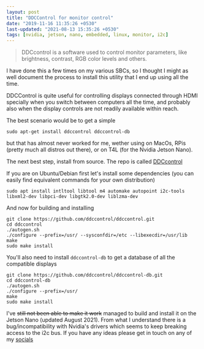 ```yaml
---
layout: post
title: "DDCControl for monitor control"
date: "2019-11-16 11:35:26 +0530"
last-updated: "2021-08-13 15:35:26 +0530"
tags: [nvidia, jetson, nano, embedded, linux, monitor, i2c]
---
```


> DDCcontrol is a software used to control monitor parameters, like brightness, contrast, RGB color levels and others.

I have done this a few times on my various SBCs, so I thought I might as well document the process to install this utility that I end up using all the time.

DDCControl is quite useful for controlling displays connected through HDMI specially when you switch between computers all the time, and probably also when the display controls are not readily available within reach.

The best scenario would be to get a simple

```
sudo apt-get install ddccontrol ddccontrol-db
```

but that has almost never worked for me, wether using on MacOs, RPis (pretty much all distros out there), or on T4L (for the Nvidia Jetson Nano).

The next best step, install from source. The repo is called [DDCcontrol](https://github.com/ddccontrol/ddccontrol)

If you are on Ubuntu/Debian first let's install some dependencies (you can easily find equivalent commands for your own distribution)

```
sudo apt install intltool libtool m4 automake autopoint i2c-tools libxml2-dev libpci-dev libgtk2.0-dev liblzma-dev
```

And now for building and installing

```
git clone https://github.com/ddccontrol/ddccontrol.git
cd ddccontrol
./autogen.sh
./configure --prefix=/usr/ --sysconfdir=/etc --libexecdir=/usr/lib
make
sudo make install
```

You'll also need to install `ddccontrol-db` to get a database of all the compatible displays

```
git clone https://github.com/ddccontrol/ddccontrol-db.git
cd ddccontrol-db
./autogen.sh 
./configure --prefix=/usr/
make
sudo make install
```

I've ~~still not been able to make it work~~ managed to build and install it on the Jetson Nano (updated August 2021). From what I understand there is a bug/incompatibility with Nvidia's drivers which seems to keep breaking access to the i2c bus. If you have any ideas please get in touch on any of my [socials](https://twitter.com/khoparzi)

